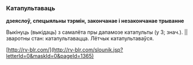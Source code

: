 ### Катапультаваць
**дзеяслоў, спецыяльны тэрмін, закончанае і незакончанае трыванне**

Выкінуць (выкідаць) з самалёта пры дапамозе катапульты (у 3; знач.). || зваротны стан: катапультавацца. Лётчык катапультаваўся.

<a rel="author">[http://rv-blr.com/](http://rv-blr.com/slounik.jsp?letterId=0&maskId=0&pageId=1365)</a>
